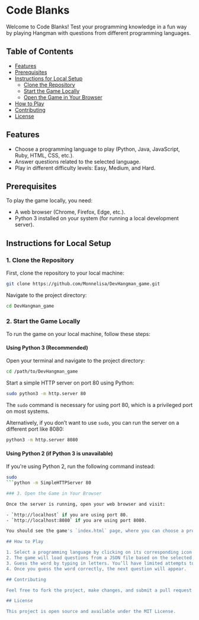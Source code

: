 # Code Blanks

Welcome to Code Blanks! Test your programming knowledge in a fun way by playing Hangman with questions from different programming languages.

## Table of Contents

- [Features](#features)
- [Prerequisites](#prerequisites)
- [Instructions for Local Setup](#instructions-for-local-setup)
  - [Clone the Repository](#1-clone-the-repository)
  - [Start the Game Locally](#2-start-the-game-locally)
  - [Open the Game in Your Browser](#3-open-the-game-in-your-browser)
- [How to Play](#how-to-play)
- [Contributing](#contributing)
- [License](#license)

## Features

- Choose a programming language to play (Python, Java, JavaScript, Ruby, HTML, CSS, etc.).
- Answer questions related to the selected language.
- Play in different difficulty levels: Easy, Medium, and Hard.

## Prerequisites

To play the game locally, you need:

- A web browser (Chrome, Firefox, Edge, etc.).
- Python 3 installed on your system (for running a local development server).

## Instructions for Local Setup

### 1. Clone the Repository

First, clone the repository to your local machine:

```bash
git clone https://github.com/Monnelisa/DevHangman_game.git
```

Navigate to the project directory:

```bash
cd DevHangman_game
```

### 2. Start the Game Locally

To run the game on your local machine, follow these steps:

#### Using Python 3 (Recommended)

Open your terminal and navigate to the project directory:

```bash
cd /path/to/DevHangman_game
```

Start a simple HTTP server on port 80 using Python:

```bash
sudo python3 -m http.server 80
```

The `sudo` command is necessary for using port 80, which is a privileged port on most systems.

Alternatively, if you don’t want to use `sudo`, you can run the server on a different port like 8080:

```bash
python3 -m http.server 8080
```

#### Using Python 2 (if Python 3 is unavailable)

If you're using Python 2, run the following command instead:

```bash
sudo 
```python -m SimpleHTTPServer 80

### 3. Open the Game in Your Browser

Once the server is running, open your web browser and visit:

- `http://localhost` if you are using port 80.
- `http://localhost:8080` if you are using port 8080.

You should see the game's `index.html` page, where you can choose a programming language and start playing!

## How to Play

1. Select a programming language by clicking on its corresponding icon.
2. The game will load questions from a JSON file based on the selected language.
3. Guess the word by typing in letters. You’ll have limited attempts to guess the correct word.
4. Once you guess the word correctly, the next question will appear.

## Contributing

Feel free to fork the project, make changes, and submit a pull request if you’d like to contribute.

## License

This project is open source and available under the MIT License.

